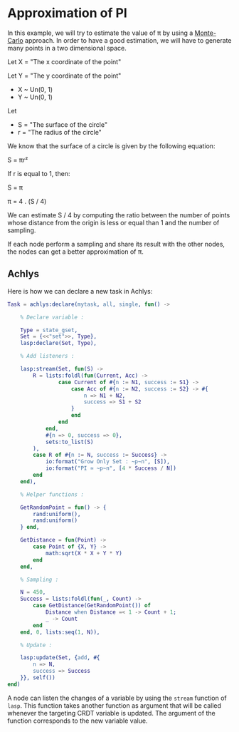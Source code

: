 # Approximation of PI

In this example, we will try to estimate the value of π by using a [Monte-Carlo](https://en.wikipedia.org/wiki/Monte_Carlo_method) approach. In order to have a good estimation, we will have to generate many points in a two dimensional space.

Let X = "The x coordinate of the point"

Let Y = "The y coordinate of the point"

- X ~ Un(0, 1)
- Y ~ Un(0, 1)

Let

- S = "The surface of the circle"
- r = "The radius of the circle"

We know that the surface of a circle is given by the following equation:

S = πr²

If r is equal to 1, then:

S = π

π = 4 . (S / 4)

We can estimate S / 4 by computing the ratio between the number of points whose distance from the origin is less or equal than 1 and the number of sampling.

If each node perform a sampling and share its result with the other nodes, the nodes can get a better approximation of π.

## Achlys

Here is how we can declare a new task in Achlys:

```erlang
Task = achlys:declare(mytask, all, single, fun() ->

    % Declare variable :

    Type = state_gset,
    Set = {<<"set">>, Type},
    lasp:declare(Set, Type),

    % Add listeners :

    lasp:stream(Set, fun(S) ->
        R = lists:foldl(fun(Current, Acc) ->
                case Current of #{n := N1, success := S1} ->
                    case Acc of #{n := N2, success := S2} -> #{
                        n => N1 + N2,
                        success => S1 + S2
                    }
                    end
                end
            end,
            #{n => 0, success => 0},
            sets:to_list(S)
        ),
        case R of #{n := N, success := Success} ->
            io:format("Grow Only Set : ~p~n", [S]),
            io:format("PI ≃ ~p~n", [4 * Success / N])
        end
    end),

    % Helper functions :

    GetRandomPoint = fun() -> {
        rand:uniform(),
        rand:uniform()
    } end,

    GetDistance = fun(Point) -> 
        case Point of {X, Y} ->
            math:sqrt(X * X + Y * Y)
        end
    end,

    % Sampling :

    N = 450,
    Success = lists:foldl(fun(_, Count) -> 
        case GetDistance(GetRandomPoint()) of
            Distance when Distance =< 1 -> Count + 1;
            _ -> Count
        end    
    end, 0, lists:seq(1, N)),

    % Update :

    lasp:update(Set, {add, #{
        n => N,
        success => Success
    }}, self())
end)
```

A node can listen the changes of a variable by using the `stream` function of `lasp`. This function takes another function as argument that will be called whenever the targeting CRDT variable is updated. The argument of the function corresponds to the new variable value.
